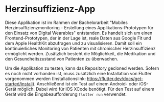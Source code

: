 # Herzinsuffizienz-App

Diese Applikation ist im Rahmen der Bachelorarbeit "Mobiles Herzinsuffizienzmonitoring - Erstellung eines Applikations-Prototypen für den Einsatz von Digital Wearables" entstanden. Es handelt sich um einen Frontend-Prototypen, der in der Lage ist, reale Daten aus Google Fit und dem Apple HealthKit abzufragen und zu visualisieren. Damit soll ein kontinuierliches Monitoring von Patienten mit chronischer Herzinsuffizienz ermöglicht werden. Zusätzlich besteht die Möglichkeit, die Medikation und den Gesundheitszustand von Patienten zu überwachen.

Um die Applikation zu testen, kann das Repository gecloned werden. Sofern es noch nicht vorhanden ist, muss zusätzlich eine Installation von Flutter vorgenommen werden (Installationslink: https://flutter.dev/docs/get-started/install). Anschließend ist ein Test auf einem Android- oder iOS-Gerät möglich. Dabei wird für iOS XCode benötigt. Für den Test auf einem Gerät wird die Eingabeaufforderung `flutter run` verwendet.
